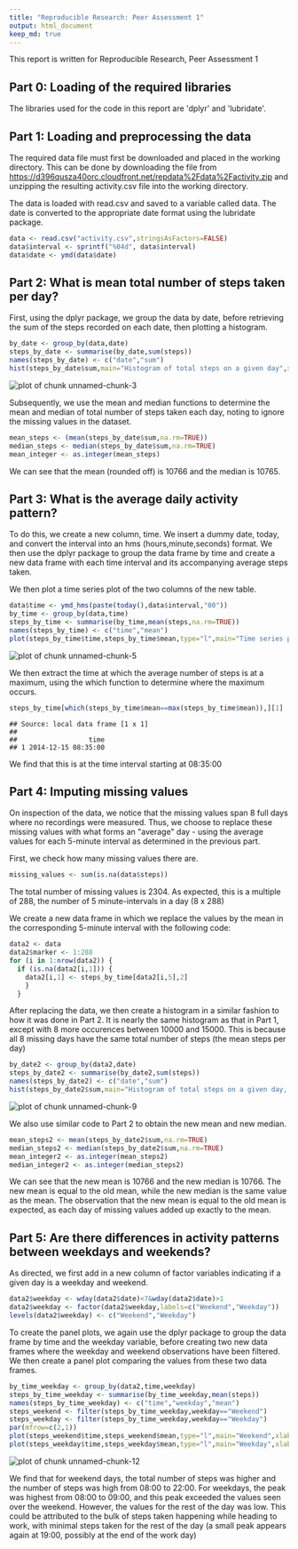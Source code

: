 ```yaml
---
title: "Reproducible Research: Peer Assessment 1"
output: html_document
keep_md: true
---
```


This report is written for Reproducible Research, Peer Assessment 1

## Part 0: Loading of the required libraries

The libraries used for the code in this report are 'dplyr' and 'lubridate'.



## Part 1: Loading and preprocessing the data

The required data file must first be downloaded and placed in the working directory. This can be done by downloading the file from https://d396qusza40orc.cloudfront.net/repdata%2Fdata%2Factivity.zip and unzipping the resulting activity.csv file into the working directory.

The data is loaded with read.csv and saved to a variable called data. The date is converted to the appropriate date format using the lubridate package.


```r
data <- read.csv("activity.csv",stringsAsFactors=FALSE)
data$interval <- sprintf("%04d", data$interval)
data$date <- ymd(data$date)
```

## Part 2: What is mean total number of steps taken per day?

First, using the dplyr package, we group the data by date, before retrieving the sum of the steps recorded on each date, then plotting a histogram.


```r
by_date <- group_by(data,date)
steps_by_date <- summarise(by_date,sum(steps))
names(steps_by_date) <- c("date","sum")
hist(steps_by_date$sum,main="Histogram of total steps on a given day",xlab="Total steps")
```

![plot of chunk unnamed-chunk-3](figure/unnamed-chunk-3-1.png) 

Subsequently, we use the mean and median functions to determine the mean and median of total number of steps taken each day, noting to ignore the missing values in the dataset.


```r
mean_steps <- (mean(steps_by_date$sum,na.rm=TRUE))
median_steps <- median(steps_by_date$sum,na.rm=TRUE)
mean_integer <- as.integer(mean_steps)
```

We can see that the mean (rounded off) is 10766 and the median is 10765.

## Part 3: What is the average daily activity pattern?

To do this, we create a new column, time. We insert a dummy date, today, and convert the interval into an hms (hours,minute,seconds) format. We then use the dplyr package to group the data frame by time and create a new data frame with each time interval and its accompanying average steps taken.

We then plot a time series plot of the two columns of the new table.


```r
data$time <- ymd_hms(paste(today(),data$interval,"00"))
by_time <- group_by(data,time)
steps_by_time <- summarise(by_time,mean(steps,na.rm=TRUE))
names(steps_by_time) <- c("time","mean")
plot(steps_by_time$time,steps_by_time$mean,type="l",main="Time series plot of average steps taken in a time interval",xlab="Time of day",ylab="Average steps")
```

![plot of chunk unnamed-chunk-5](figure/unnamed-chunk-5-1.png) 

We then extract the time at which the average number of steps is at a maximum, using the which function to determine where the maximum occurs.


```r
steps_by_time[which(steps_by_time$mean==max(steps_by_time$mean)),][1]
```

```
## Source: local data frame [1 x 1]
## 
##                  time
## 1 2014-12-15 08:35:00
```

We find that this is at the time interval starting at 08:35:00

## Part 4: Imputing missing values

On inspection of the data, we notice that the missing values span 8 full days where no recordings were measured. Thus, we choose to replace these missing values with what forms an "average" day - using the average values for each 5-minute interval as determined in the previous part.

First, we check how many missing values there are.


```r
missing_values <- sum(is.na(data$steps))
```

The total number of missing values is 2304. As expected, this is a multiple of 288, the number of 5 minute-intervals in a day (8 x 288)

We create a new data frame in which we replace the values by the mean in the corresponding 5-minute interval with the following code:


```r
data2 <- data
data2$marker <- 1:288
for (i in 1:nrow(data2)) {
  if (is.na(data2[i,1])) {
    data2[i,1] <- steps_by_time[data2[i,5],2]
    }
  }
```

After replacing the data, we then create a histogram in a similar fashion to how it was done in Part 2. It is nearly the same histogram as that in Part 1, except with 8 more occurences between 10000 and 15000. This is because all 8 missing days have the same total number of steps (the mean steps per day)



```r
by_date2 <- group_by(data2,date)
steps_by_date2 <- summarise(by_date2,sum(steps))
names(steps_by_date2) <- c("date","sum")
hist(steps_by_date2$sum,main="Histogram of total steps on a given day, adjusted for NA values",xlab="Total steps")
```

![plot of chunk unnamed-chunk-9](figure/unnamed-chunk-9-1.png) 

We also use similar code to Part 2 to obtain the new mean and new median.


```r
mean_steps2 <- mean(steps_by_date2$sum,na.rm=TRUE)
median_steps2 <- median(steps_by_date2$sum,na.rm=TRUE)
mean_integer2 <- as.integer(mean_steps2)
median_integer2 <- as.integer(median_steps2)
```

We can see that the new mean is 10766 and the new median is 10766. The new mean is equal to the old mean, while the new median is the same value as the mean. The observation that the new mean is equal to the old mean is expected, as each day of missing values added up exactly to the mean. 

## Part 5: Are there differences in activity patterns between weekdays and weekends?

As directed, we first add in a new column of factor variables indicating if a given day is a weekday and weekend. 


```r
data2$weekday <- wday(data2$date)<7&wday(data2$date)>1 
data2$weekday <- factor(data2$weekday,labels=c("Weekend","Weekday"))
levels(data2$weekday) <- c("Weekend","Weekday")
```

To create the panel plots, we again use the dplyr package to group the data frame by time and the weekday variable, before creating two new data frames where the weekday and weekend observations have been filtered. We then create a panel plot comparing the values from these two data frames.


```r
by_time_weekday <- group_by(data2,time,weekday)
steps_by_time_weekday <- summarise(by_time_weekday,mean(steps))
names(steps_by_time_weekday) <- c("time","weekday","mean")
steps_weekend <- filter(steps_by_time_weekday,weekday=="Weekend")
steps_weekday <- filter(steps_by_time_weekday,weekday=="Weekday")
par(mfrow=c(2,1))
plot(steps_weekend$time,steps_weekend$mean,type="l",main="Weekend",xlab="Interval",ylab="Number of steps",ylim=c(0,250))
plot(steps_weekday$time,steps_weekday$mean,type="l",main="Weekday",xlab="Interval",ylab="Number of steps",ylim=c(0,250))
```

![plot of chunk unnamed-chunk-12](figure/unnamed-chunk-12-1.png) 

We find that for weekend days, the total number of steps was higher and the number of steps was high from 08:00 to 22:00. For weekdays, the peak was highest from 08:00 to 09:00, and this peak exceeded the values seen over the weekend. However, the values for the rest of the day was low. This could be attributed to the bulk of steps taken happening while heading to work, with minimal steps taken for the rest of the day (a small peak appears again at 19:00, possibly at the end of the work day)
